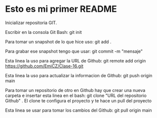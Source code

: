 # Esto es mi primer README

Inicializar repositoria GIT.

Escribir en la consola Git Bash: git init

Para tomar un snapshot de lo que hice uso: git add .

Para grabar ese snapshot tengo que usar: git commit -m "mensaje"

Esta linea la uso para agregar la URL de Github: git remote add origin https://github.com/EmiCZ/Clase-16.git

Esta linea la uso para actualizar la informacion de Github: git push origin main

Para tomar un repositorio de otro en Github hay que crear una nueva carpeta e insertar esta linea en el bash: git clone "URL del repositorio Github" .
El clone te configura el proyecto y te hace un pull del proyecto

Esta linea se usar para tomar los cambios del Github: git pull origin main

